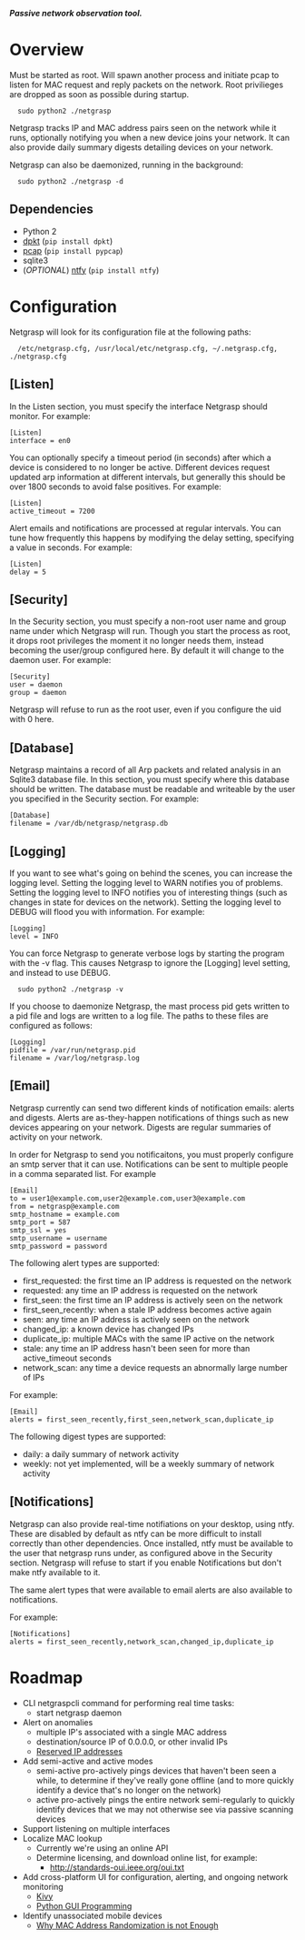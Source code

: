 **_Passive network observation tool._**

# Overview

Must be started as root. Will spawn another process and initiate pcap to listen
for MAC request and reply packets on the network. Root privilieges are dropped
as soon as possible during startup.
```
  sudo python2 ./netgrasp
```

Netgrasp tracks IP and MAC address pairs seen on the network while it runs,
optionally notifying you when a new device joins your network. It can also
provide daily summary digests detailing devices on your network.

Netgrasp can also be daemonized, running in the background:
```
  sudo python2 ./netgrasp -d
```

## Dependencies
 * Python 2
 * [dpkt](https://github.com/kbandla/dpkt) (`pip install dpkt`)
 * [pcap](https://github.com/dugsong/pypcap) (`pip install pypcap`)
 * sqlite3
 * (_OPTIONAL_) [ntfy](https://github.com/dschep/ntfy) (`pip install ntfy`)


# Configuration

Netgrasp will look for its configuration file at the following paths:
```
  /etc/netgrasp.cfg, /usr/local/etc/netgrasp.cfg, ~/.netgrasp.cfg, ./netgrasp.cfg
```

## [Listen]
In the Listen section, you must specify the interface Netgrasp should monitor. For example:
```
[Listen]
interface = en0
```

You can optionally specify a timeout period (in seconds) after which a device is
considered to no longer be active. Different devices request updated arp
information at different intervals, but generally this should be over 1800
seconds to avoid false positives. For example:
```
[Listen]
active_timeout = 7200
```

Alert emails and notifications are processed at regular intervals. You can tune
how frequently this happens by modifying the delay setting, specifying a value
in seconds. For example:
```
[Listen]
delay = 5
```

## [Security]
In the Security section, you must specify a non-root user name and group name
under which Netgrasp will run. Though you start the process as root, it drops
root privileges the moment it no longer needs them, instead becoming the
user/group configured here. By default it will change to the daemon user. For
example:
```
[Security]
user = daemon
group = daemon
```

Netgrasp will refuse to run as the root user, even if you configure the uid with
0 here.

## [Database]
Netgrasp maintains a record of all Arp packets and related analysis in an
Sqlite3 database file. In this section, you must specify where this database
should be written.  The database must be readable and writeable by the user you
specified in the Security section. For example:
```
[Database]
filename = /var/db/netgrasp/netgrasp.db
```

## [Logging]
If you want to see what's going on behind the scenes, you can increase the
logging level.  Setting the logging level to WARN notifies you of problems.
Setting the logging level to INFO notifies you of interesting things (such as
changes in state for devices on the network). Setting the logging level to DEBUG
will flood you with information. For example:
```
[Logging]
level = INFO
```

You can force Netgrasp to generate verbose logs by starting the program with the
-v flag. This causes Netgrasp to ignore the [Logging] level setting, and instead
to use DEBUG.
```
  sudo python2 ./netgrasp -v
```

If you choose to daemonize Netgrasp, the mast process pid gets written to a pid
file and logs are written to a log file. The paths to these files are configured
as follows:
```
[Logging]
pidfile = /var/run/netgrasp.pid
filename = /var/log/netgrasp.log
```

## [Email]
Netgrasp currently can send two different kinds of notification emails: alerts
and digests.  Alerts are as-they-happen notifications of things such as new
devices appearing on your network. Digests are regular summaries of activity on
your network.

In order for Netgrasp to send you notificaitons, you must properly configure an
smtp server that it can use. Notifications can be sent to multiple people in a
comma separated list. For example
```
[Email]
to = user1@example.com,user2@example.com,user3@example.com
from = netgrasp@example.com
smtp_hostname = example.com
smtp_port = 587
smtp_ssl = yes
smtp_username = username
smtp_password = password
```

The following alert types are supported:
* first_requested: the first time an IP address is requested on the network
* requested: any time an IP address is requested on the network
* first_seen: the first time an IP address is actively seen on the network
* first_seen_recently: when a stale IP address becomes active again
* seen: any time an IP address is actively seen on the network
* changed_ip: a known device has changed IPs
* duplicate_ip: multiple MACs with the same IP active on the network
* stale: any time an IP address hasn't been seen for more than active_timeout
  seconds
* network_scan: any time a device requests an abnormally large number of IPs

For example:
```
[Email]
alerts = first_seen_recently,first_seen,network_scan,duplicate_ip
```

The following digest types are supported:
* daily: a daily summary of network activity
* weekly: not yet implemented, will be a weekly summary of network activity

## [Notifications]
Netgrasp can also provide real-time notifiations on your desktop, using ntfy.
These are disabled by default as ntfy can be more difficult to install
correctly than other dependencies. Once installed, ntfy must be available to
the user that netgrasp runs under, as configured above in the Security section.
Netgrasp will refuse to start if you enable Notifications but don't make
ntfy available to it.

The same alert types that were available to email alerts are also available to
notifications.

For example:
```
[Notifications]
alerts = first_seen_recently,network_scan,changed_ip,duplicate_ip
```

# Roadmap
* CLI netgraspcli command for performing real time tasks:
   * start netgrasp daemon
* Alert on anomalies
   * multiple IP's associated with a single MAC address
   * destination/source IP of 0.0.0.0, or other invalid IPs
   * [Reserved IP addresses](https://en.wikipedia.org/wiki/Reserved_IP_addresses)
* Add semi-active and active modes
   * semi-active pro-actively pings devices that haven't been seen a while,
     to determine if they've really gone offline (and to more quickly identify
     a device that's no longer on the network)
   * active pro-actively pings the entire network semi-regularly to quickly
     identify devices that we may not otherwise see via passive scanning
     devices
* Support listening on multiple interfaces
* Localize MAC lookup
   * Currently we're using an online API
   * Determine licensing, and download online list, for example:
      * http://standards-oui.ieee.org/oui.txt
* Add cross-platform UI for configuration, alerting, and ongoing network
  monitoring
   * [Kivy](https://kivy.org)
   * [Python GUI Programming](https://wiki.python.org/moin/GuiProgramming)
* Identify unassociated mobile devices
   * [Why MAC Address Randomization is not Enough](http://papers.mathyvanhoef.com/asiaccs2016.pdf)

